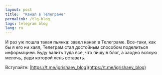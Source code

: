 ```yaml
---
layout: post
title:  "Канал в Телеграме"
permalink: /tlg-blog
tags: telegram blog
lang: ru
---
```


И раз уж пошла такая пьянка: завел канал в Телеграме. Все-таки, как бы я его ни
хаял, Телеграм стал достойным способом поделиться информацией. Буду валить туда
все, что пишу в блог, а заодно всякую мелочь, ради которой лень вставать.

Вступайте: [https://t.me/igrishaev_blog](https://t.me/igrishaev_blog)
